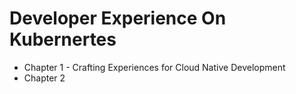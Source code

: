 # Developer Experience On Kubernertes

- Chapter 1 - Crafting Experiences for Cloud Native Development
- Chapter 2 
